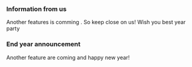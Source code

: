 ### Information from us
Another features is comming . So keep close on us!
Wish you best year party

### End year announcement
Another feature are coming and happy new year!
